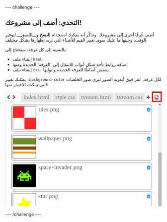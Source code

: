 --- challenge ---
## التحدي: أضف إلى مشروعك!

أضف غُرفًا أخرى إلى مشروعك. وتذكَّر أنه يمكنك استخدام __النسخ__ و__اللصق__ لتوفير الوقت، وحينها ما عليك سوى تغيير القيم للأشياء التي تريد إظهارها بشكل مختلف. 

بالنسبة إلى كل غرفة، ستحتاج إلى:

+ إنشاء ملف `html.`
+ إضافة روابط تأخذ شكل أبواب للانتقال إلى 'الغرفة' الجديدة ومنها
+ إنشاء ملف `css.` يتضمن أنماطًا للغرفة الجديدة وأبوابها

يمكنك تغيير `:background-color` لكل غرفة. انقر فوق أيقونة الصور لترى صور الخلفيات التي يمكنك الاختيار منها:

![screenshot](images/rooms-images.png)	





--- /challenge ---